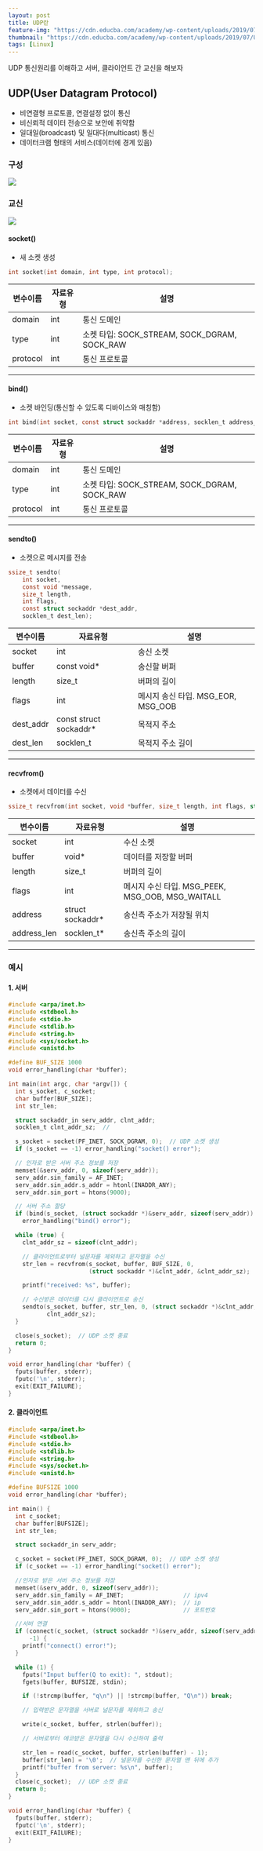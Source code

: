 ```yaml
---
layout: post
title: UDP란
feature-img: "https://cdn.educba.com/academy/wp-content/uploads/2019/07/User-Datagram-Protocol-3.png.webp"
thumbnail: "https://cdn.educba.com/academy/wp-content/uploads/2019/07/User-Datagram-Protocol-3.png.webp"
tags: [Linux]
---
```


UDP 통신원리를 이해하고 서버, 클라이언트 간 교신을 해보자



## UDP(User Datagram Protocol)

* 비연결형 프로토콜, 연결설정 없이 통신
* 비신뢰적 데이터 전송으로 보안에 취약함
* 일대일(broadcast) 및 일대다(multicast) 통신
* 데이터크램 형태의  서비스(데이터에 경계 있음)



### 구성

![](https://static.javatpoint.com/tutorial/computer-network/images/udp-protocol.png)



### 교신

![](https://media.geeksforgeeks.org/wp-content/uploads/UDP.png)

#### socket()
* 새 소켓 생성
```c
int socket(int domain, int type, int protocol);
```


| 변수이름 | 자료유형 | 설명                                         |
| -------- | -------- | -------------------------------------------- |
| domain   | int      | 통신 도메인                                  |
| type     | int      | 소켓 타입: SOCK_STREAM, SOCK_DGRAM, SOCK_RAW |
| protocol | int      | 통신 프로토콜                                |


****



#### bind()

* 소켓 바인딩(통신할 수 있도록 디바이스와 매칭함)
```c
int bind(int socket, const struct sockaddr *address, socklen_t address_len);
```


| 변수이름 | 자료유형 | 설명                                         |
| -------- | -------- | -------------------------------------------- |
| domain   | int      | 통신 도메인                                  |
| type     | int      | 소켓 타입: SOCK_STREAM, SOCK_DGRAM, SOCK_RAW |
| protocol | int      | 통신 프로토콜                                |


****



#### sendto()

* 소켓으로 메시지를 전송
```c
ssize_t sendto(
    int socket,
 	const void *message,
 	size_t length,
 	int flags,
 	const struct sockaddr *dest_addr,
 	socklen_t dest_len);
```


| 변수이름  | 자료유형               | 설명                               |
| --------- | ---------------------- | ---------------------------------- |
| socket    | int                    | 송신 소켓                          |
| buffer    | const void*            | 송신할 버퍼                        |
| length    | size_t                 | 버퍼의 길이                        |
| flags     | int                    | 메시지 송신 타입. MSG_EOR, MSG_OOB |
| dest_addr | const struct sockaddr* | 목적지 주소                        |
| dest_len  | socklen_t              | 목적지 주소 길이                   |


****



#### recvfrom()

* 소켓에서 데이터를 수신
```c
ssize_t recvfrom(int socket, void *buffer, size_t length, int flags, struct sockaddr *address, socklen_t *address_len);
```


| 변수이름    | 자료유형         | 설명                                             |
| ----------- | ---------------- | ------------------------------------------------ |
| socket      | int              | 수신 소켓                                        |
| buffer      | void*            | 데이터를 저장할 버퍼                             |
| length      | size_t           | 버퍼의 길이                                      |
| flags       | int              | 메시지 수신 타입. MSG_PEEK, MSG_OOB, MSG_WAITALL |
| address     | struct sockaddr* | 송신측 주소가 저장될 위치                        |
| address_len | socklen_t*       | 송신측 주소의 길이                               |


****



### 예시

#### 1. 서버

```c
#include <arpa/inet.h>
#include <stdbool.h>
#include <stdio.h>
#include <stdlib.h>
#include <string.h>
#include <sys/socket.h>
#include <unistd.h>

#define BUF_SIZE 1000
void error_handling(char *buffer);

int main(int argc, char *argv[]) {
  int s_socket, c_socket;
  char buffer[BUF_SIZE];
  int str_len;

  struct sockaddr_in serv_addr, clnt_addr;
  socklen_t clnt_addr_sz;  //

  s_socket = socket(PF_INET, SOCK_DGRAM, 0);  // UDP 소켓 생성
  if (s_socket == -1) error_handling("socket() error");

  // 인자로 받은 서버 주소 정보를 저장
  memset(&serv_addr, 0, sizeof(serv_addr));
  serv_addr.sin_family = AF_INET;
  serv_addr.sin_addr.s_addr = htonl(INADDR_ANY);
  serv_addr.sin_port = htons(9000);

  // 서버 주소 할당
  if (bind(s_socket, (struct sockaddr *)&serv_addr, sizeof(serv_addr)) == -1)
    error_handling("bind() error");

  while (true) {
    clnt_addr_sz = sizeof(clnt_addr);

    // 클라이언트로부터 널문자를 제외하고 문자열을 수신
    str_len = recvfrom(s_socket, buffer, BUF_SIZE, 0,
                       (struct sockaddr *)&clnt_addr, &clnt_addr_sz);

    printf("received: %s", buffer);

    // 수신받은 데이터를 다시 클라이언트로 송신
    sendto(s_socket, buffer, str_len, 0, (struct sockaddr *)&clnt_addr,
           clnt_addr_sz);
  }

  close(s_socket);  // UDP 소켓 종료
  return 0;
}

void error_handling(char *buffer) {
  fputs(buffer, stderr);
  fputc('\n', stderr);
  exit(EXIT_FAILURE);
}
```



#### 2. 클라이언트

```c
#include <arpa/inet.h>
#include <stdbool.h>
#include <stdio.h>
#include <stdlib.h>
#include <string.h>
#include <sys/socket.h>
#include <unistd.h>

#define BUFSIZE 1000
void error_handling(char *buffer);

int main() {
  int c_socket;
  char buffer[BUFSIZE];
  int str_len;

  struct sockaddr_in serv_addr;

  c_socket = socket(PF_INET, SOCK_DGRAM, 0);  // UDP 소켓 생성
  if (c_socket == -1) error_handling("socket() error");

  //인자로 받은 서버 주소 정보를 저장
  memset(&serv_addr, 0, sizeof(serv_addr));
  serv_addr.sin_family = AF_INET;                 // ipv4
  serv_addr.sin_addr.s_addr = htonl(INADDR_ANY);  // ip
  serv_addr.sin_port = htons(9000);               // 포트번호

  //서버 연결
  if (connect(c_socket, (struct sockaddr *)&serv_addr, sizeof(serv_addr)) ==
      -1) {
    printf("connect() error!");
  }

  while (1) {
    fputs("Input buffer(Q to exit): ", stdout);
    fgets(buffer, BUFSIZE, stdin);

    if (!strcmp(buffer, "q\n") || !strcmp(buffer, "Q\n")) break;

    // 입력받은 문자열을 서버로 널문자를 제외하고 송신

    write(c_socket, buffer, strlen(buffer));

    // 서버로부터 에코받은 문자열을 다시 수신하여 출력

    str_len = read(c_socket, buffer, strlen(buffer) - 1);
    buffer[str_len] = '\0';  // 널문자를 수신한 문자열 맨 뒤에 추가
    printf("buffer from server: %s\n", buffer);
  }
  close(c_socket);  // UDP 소켓 종료
  return 0;
}

void error_handling(char *buffer) {
  fputs(buffer, stderr);
  fputc('\n', stderr);
  exit(EXIT_FAILURE);
}
```



